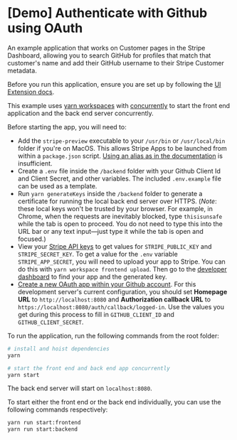# [Demo] Authenticate with Github using OAuth

An example application that works on Customer pages in the Stripe Dashboard, allowing you to search GitHub for profiles that match that customer's name and add their GitHub username to their Stripe Customer metadata.

Before you run this application, ensure you are set up by following the [UI Extension docs](https://stripe.com/docs/stripe-apps).

This example uses [yarn workspaces](https://classic.yarnpkg.com/lang/en/docs/workspaces/) with [concurrently](https://www.npmjs.com/package/concurrently) to start the front end application and the back end server concurrently.

Before starting the app, you will need to:

- Add the `stripe-preview` executable to your `/usr/bin` or `/usr/local/bin` folder if you're on MacOS. This allows Stripe Apps to be launched from within a `package.json` script. [Using an alias as in the documentation](https://stripe.com/docs/stripe-apps/getting-started#install) is insufficient.
- Create a `.env` file inside the `/backend` folder with your Github Client Id and Client Secret, and other variables. The included `.env.example` file can be used as a template.
- Run `yarn generateKeys` inside the `/backend` folder to generate a certificate for running the local back end server over HTTPS. (_Note_: these local keys won't be trusted by your browser. For example, in Chrome, when the requests are inevitably blocked, type `thisisunsafe` while the tab is open to proceed. You do not need to type this into the URL bar or any text input—just type it while the tab is open and focused.)
- View your [Stripe API keys](https://dashboard.stripe.com/test/apikeys) to get values for `STRIPE_PUBLIC_KEY` and `STRIPE_SECRET_KEY`. To get a value for the `.env` variable `STRIPE_APP_SECRET`, you will need to upload your app to Stripe. You can do this with `yarn workspace frontend upload`. Then go to the [developer dashboard](https://dashboard.stripe.com/test/apps) to find your app and the generated key.
- [Create a new OAuth app within your Github account](https://docs.github.com/en/developers/apps/building-oauth-apps/creating-an-oauth-app). For this development server's current configuration, you should set **Homepage URL** to `http://localhost:8080` and **Authorization callback URL** to `https://localhost:8080/auth/callback/logged-in`. Use the values you get during this process to fill in `GITHUB_CLIENT_ID` and `GITHUB_CLIENT_SECRET`.

To run the application, run the following commands from the root folder:

```zsh
# install and hoist dependencies
yarn
```

```zsh
# start the front end and back end app concurrently
yarn start
```

The back end server will start on `localhost:8080`.

To start either the front end or the back end individually, you can use the following commands respectively:

```zsh
yarn run start:frontend
yarn run start:backend
```


